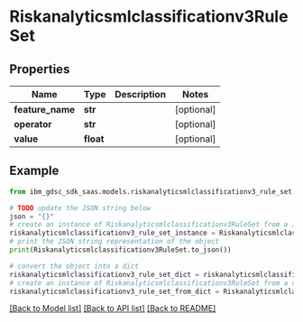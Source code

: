 # Riskanalyticsmlclassificationv3RuleSet


## Properties

Name | Type | Description | Notes
------------ | ------------- | ------------- | -------------
**feature_name** | **str** |  | [optional] 
**operator** | **str** |  | [optional] 
**value** | **float** |  | [optional] 

## Example

```python
from ibm_gdsc_sdk_saas.models.riskanalyticsmlclassificationv3_rule_set import Riskanalyticsmlclassificationv3RuleSet

# TODO update the JSON string below
json = "{}"
# create an instance of Riskanalyticsmlclassificationv3RuleSet from a JSON string
riskanalyticsmlclassificationv3_rule_set_instance = Riskanalyticsmlclassificationv3RuleSet.from_json(json)
# print the JSON string representation of the object
print(Riskanalyticsmlclassificationv3RuleSet.to_json())

# convert the object into a dict
riskanalyticsmlclassificationv3_rule_set_dict = riskanalyticsmlclassificationv3_rule_set_instance.to_dict()
# create an instance of Riskanalyticsmlclassificationv3RuleSet from a dict
riskanalyticsmlclassificationv3_rule_set_from_dict = Riskanalyticsmlclassificationv3RuleSet.from_dict(riskanalyticsmlclassificationv3_rule_set_dict)
```
[[Back to Model list]](../README.md#documentation-for-models) [[Back to API list]](../README.md#documentation-for-api-endpoints) [[Back to README]](../README.md)


